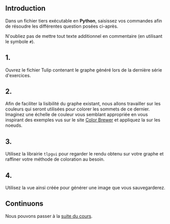 ## Introduction 

Dans un fichier tiers exécutable en **Python**, saisissez vos commandes afin de résoudre les différentes question posées ci-après.

N'oubliez pas de mettre tout texte additionnel en commentaire (en utilisant le symbole `#`).

## 1.

Ouvrez le fichier Tulip contenant le graphe généré lors de la dernière série d'exercices.

## 2.

Afin de faciliter la lisibilité du graphe existant, nous allons travailler sur les couleurs qui seront utilisées pour colorer les sommets de ce dernier. Imaginez une échelle de couleur vous semblant appropriée en vous inspirant des exemples vus sur le site [Color Brewer](http://colorbrewer2.org) et appliquez la sur les noeuds.

## 3.

Utilisez la librairie `tlpgui` pour regarder le rendu obtenu sur votre graphe et raffiner votre méthode de coloration au besoin.

## 4.

Utilisez la vue ainsi créée pour générer une image que vous sauvegarderez.

## Continuons

Nous pouvons passer à la [suite du cours](./7_mini_projet.md).


